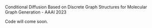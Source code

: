 Conditional Diffusion Based on Discrete Graph Structures for Molecular Graph Generation - AAAI 2023

Code will come soon.
